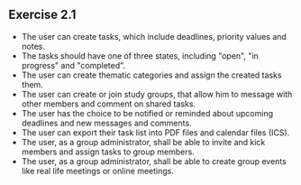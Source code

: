 ## Exercise 2.1

- The user can create tasks, which include deadlines, priority values and notes.
- The tasks should have one of three states, including "open", "in progress" and "completed".
- The user can create thematic categories and assign the created tasks them.
- The user can create or join study groups, that allow him to message with other members and comment on shared tasks.
- The user has the choice to be notified or reminded about upcoming deadlines and new messages and comments.
- The user can export their task list into PDF files and calendar files (ICS).
- The user, as a group administrator, shall be able to invite and kick members and assign tasks to group members.
- The user, as a group administrator, shall be able to create group events like real life meetings or online meetings.
